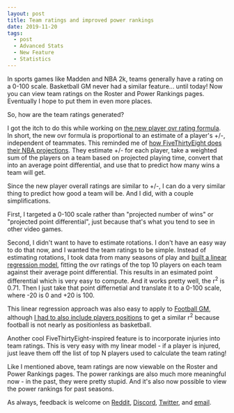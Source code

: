 ```yaml
---
layout: post
title: Team ratings and improved power rankings
date: 2019-11-20
tags:
  - post
  - Advanced Stats
  - New Feature
  - Statistics
---
```


In sports games like Madden and NBA 2k, teams generally have a rating on a 0-100 scale. Basketball GM never had a similar feature... until today! Now you can view team ratings on the Roster and Power Rankings pages. Eventually I hope to put them in even more places.

So, how are the team ratings generated?

<!--more-->

I got the itch to do this while working on [the new player ovr rating formula](/blog/2019/11/game-simulation-ovr-beta/). In short, the new ovr formula is proportional to an estimate of a player's +/-, independent of teammates. This reminded me of [how FiveThirtyEight does their NBA projections](https://projects.fivethirtyeight.com/2020-nba-predictions/76ers/). They estimate +/- for each player, take a weighted sum of the players on a team based on projected playing time, convert that into an average point differential, and use that to predict how many wins a team will get.

Since the new player overall ratings are similar to +/-, I can do a very similar thing to predict how good a team will be. And I did, with a couple simplifications.

First, I targeted a 0-100 scale rather than "projected number of wins" or "projected point differential", just because that's what you tend to see in other video games.

Second, I didn't want to have to estimate rotations. I don't have an easy way to do that now, and I wanted the team ratings to be simple. Instead of estimating rotations, I took data from many seasons of play and [built a linear regression model](https://github.com/zengm-games/zengm/tree/22a8daadb71eb558d5571f25a7b483e1e0d76e19/analysis/team-ovr-basketball), fitting the ovr ratings of the top 10 players on each team against their average point differential. This results in an esimated point differential which is very easy to compute. And it works pretty well, the r<sup>2</sup> is 0.71. Then I just take that point differnetial and translate it to a 0-100 scale, where -20 is 0 and +20 is 100.

This linear regression approach was also easy to apply to [Football GM](/football/), although [I had to also include players positions](https://github.com/zengm-games/zengm/tree/22a8daadb71eb558d5571f25a7b483e1e0d76e19/analysis/team-ovr-football) to get a similar r<sup>2</sup> because football is not nearly as positionless as basketball.

Another cool FiveThirtyEight-inspired feature is to incorporate injuries into team ratings. This is very easy with my linear model - if a player is injured, just leave them off the list of top N players used to calculate the team rating!

Like I mentioned above, team ratings are now viewable on the Roster and Power Rankings pages. The power rankings are also much more meaningful now - in the past, they were pretty stupid. And it's also now possible to view the power rankings for past seasons.

As always, feedback is welcome on [Reddit](http://www.reddit.com/r/BasketballGM/), [Discord](/discord/), [Twitter](https://twitter.com/basketball_gm), and [email](mailto:jeremy@zengm.com).
